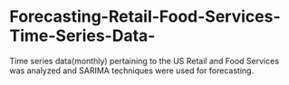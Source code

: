# Forecasting-Retail-Food-Services-Time-Series-Data-
Time series data(monthly) pertaining to the US Retail and Food Services was analyzed and SARIMA techniques were used for forecasting.
